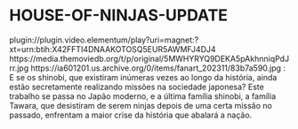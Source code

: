 # HOUSE-OF-NINJAS-UPDATE


<item>
<title>[COLOR silver][B] HOUSE OF NINJAS 1º TEMPORADA [/COLOR][/B][COLOR yellow]  FULL HD  [B][/COLOR][/B]</title>
<link>plugin://plugin.video.elementum/play?uri=magnet:?xt=urn:btih:X42FFTI4DNAAKOTOSQ5EUR5AWMFJ4DJ4</link>
<thumbnail>https://media.themoviedb.org/t/p/original/5MWHYRYQ9DEKA5pAkhnniqPdJrr.jpg</thumbnail>
<fanart>https://ia601201.us.archive.org/0/items/fanart_202311/83b7a590.jpg</fanart>
<info>: E se os shinobi, que existiram inúmeras vezes ao longo da história, ainda estão secretamente realizando missões na sociedade japonesa? Este trabalho se passa no Japão moderno, e a última família shinobi, a família Tawara, que desistiram de serem ninjas depois de uma certa missão no passado, enfrentam a maior crise da história que abalará a nação.</info>
</item>

